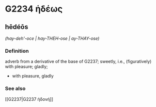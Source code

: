 # G2234 ἡδέως

## hēdéōs

_(hay-deh'-oce | hay-THEH-ose | ay-THAY-ose)_

### Definition

adverb from a derivative of the base of G2237; sweetly, i.e., (figuratively) with pleasure; gladly; 

- with pleasure, gladly

### See also

[[G2237|G2237 ἡδονή]]
